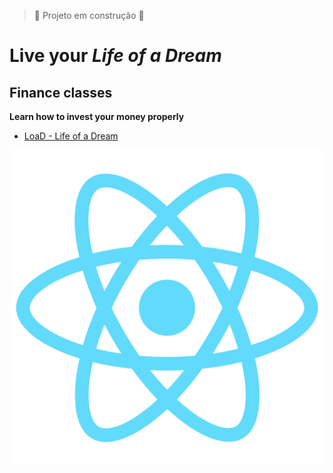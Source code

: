 >:construction: Projeto em construção :construction:
# Live your *Life of a Dream*
## Finance classes
**Learn how to invest your money properly**

* [LoaD - Life of a Dream](https://github.com/RaulSCoelho/LoaD-FrontEnd)

![LoaD - Life of a Dream](https://github.com/RaulSCoelho/LoaD-FrontEnd/blob/main/public/logo512.png)